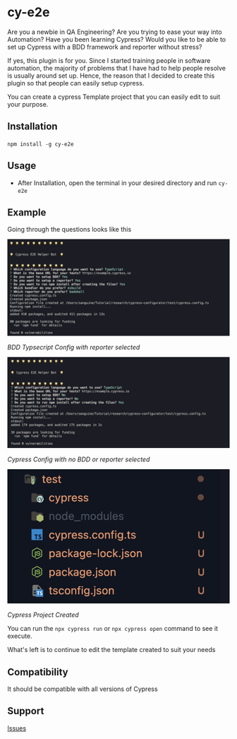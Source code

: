 # cy-e2e

Are you a newbie in QA Engineering? Are you trying to ease your way into Automation? Have you been learning Cypress? Would you like to be able to set up Cypress with a BDD framework and reporter without stress?

If yes, this plugin is for you. Since I started training people in software automation, the majority of problems that I have had to help people resolve is usually around set up. Hence, the reason that I decided to create this plugin so that people can easily setup cypress.

You can create a cypress Template project that you can easily edit to suit your purpose.

## Installation
`npm install -g cy-e2e`

## Usage
 - After Installation, open the terminal in your desired directory and run `cy-e2e`

 ## Example

 Going through the questions looks like this


 ![BDD](shots/cy-e2e-09.jpg)   

 *BDD Typsecript Config with reporter selected* 

 ![TDD](shots/cy-e2e-10.jpg) 

 *Cypress Config with no BDD or reporter selected* 

 ![Project-Structure](shots/cy-e2e-11.jpg) 

 *Cypress Project Created* 

 You can run the `npx cypress run` or `npx cypress open` command to see it execute.

 What's left is to continue to edit the template created to suit your needs


## Compatibility

It should be compatible with all versions of Cypress

## Support

[Issues](https://github.com/bhadmus/cy-config/issues)
